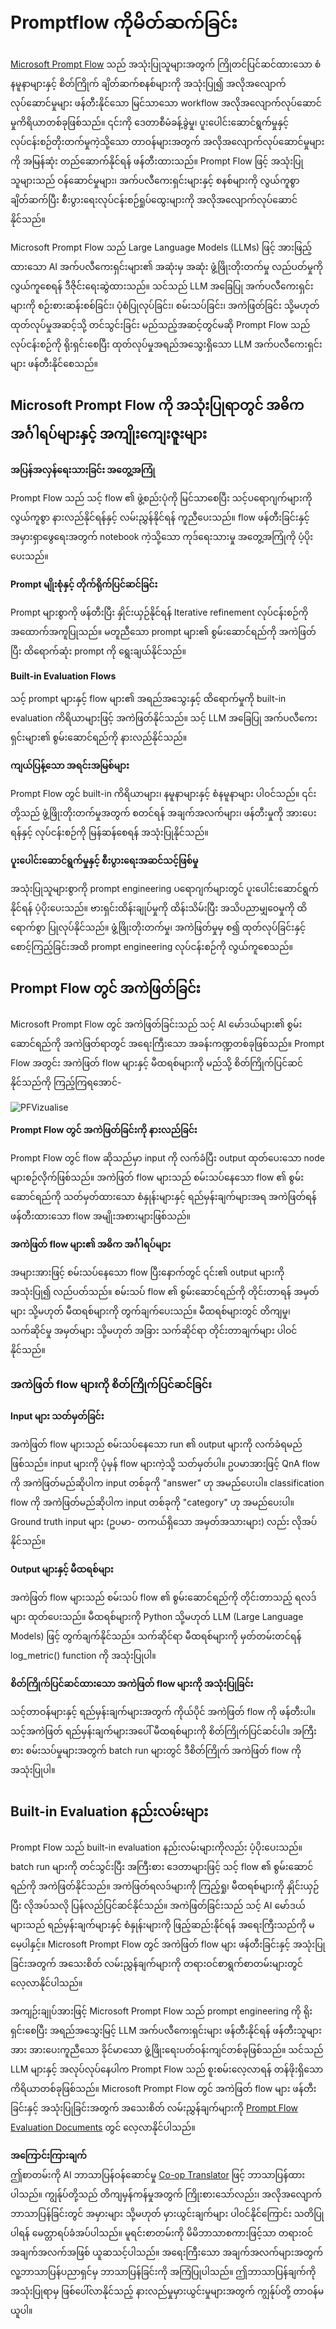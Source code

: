 <!--
CO_OP_TRANSLATOR_METADATA:
{
  "original_hash": "3cbe7629d254f1043193b7fe22524d55",
  "translation_date": "2025-07-09T19:37:14+00:00",
  "source_file": "md/01.Introduction/05/Promptflow.md",
  "language_code": "my"
}
-->
# **Promptflow ကိုမိတ်ဆက်ခြင်း**

[Microsoft Prompt Flow](https://microsoft.github.io/promptflow/index.html?WT.mc_id=aiml-138114-kinfeylo) သည် အသုံးပြုသူများအတွက် ကြိုတင်ပြင်ဆင်ထားသော စံနမူနာများနှင့် စိတ်ကြိုက် ချိတ်ဆက်စနစ်များကို အသုံးပြု၍ အလိုအလျောက်လုပ်ဆောင်မှုများ ဖန်တီးနိုင်သော မြင်သာသော workflow အလိုအလျောက်လုပ်ဆောင်မှုကိရိယာတစ်ခုဖြစ်သည်။ ၎င်းကို ဒေတာစီမံခန့်ခွဲမှု၊ ပူးပေါင်းဆောင်ရွက်မှုနှင့် လုပ်ငန်းစဉ်တိုးတက်မှုကဲ့သို့သော တာဝန်များအတွက် အလိုအလျောက်လုပ်ဆောင်မှုများကို အမြန်ဆုံး တည်ဆောက်နိုင်ရန် ဖန်တီးထားသည်။ Prompt Flow ဖြင့် အသုံးပြုသူများသည် ဝန်ဆောင်မှုများ၊ အက်ပလီကေးရှင်းများနှင့် စနစ်များကို လွယ်ကူစွာ ချိတ်ဆက်ပြီး စီးပွားရေးလုပ်ငန်းစဉ်ရှုပ်ထွေးများကို အလိုအလျောက်လုပ်ဆောင်နိုင်သည်။

Microsoft Prompt Flow သည် Large Language Models (LLMs) ဖြင့် အားဖြည့်ထားသော AI အက်ပလီကေးရှင်းများ၏ အဆုံးမှ အဆုံး ဖွံ့ဖြိုးတိုးတက်မှု လည်ပတ်မှုကို လွယ်ကူစေရန် ဒီဇိုင်းရေးဆွဲထားသည်။ သင်သည် LLM အခြေပြု အက်ပလီကေးရှင်းများကို စဉ်းစားဆန်းစစ်ခြင်း၊ ပုံစံပြုလုပ်ခြင်း၊ စမ်းသပ်ခြင်း၊ အကဲဖြတ်ခြင်း သို့မဟုတ် ထုတ်လုပ်မှုအဆင့်သို့ တင်သွင်းခြင်း မည်သည့်အဆင့်တွင်မဆို Prompt Flow သည် လုပ်ငန်းစဉ်ကို ရိုးရှင်းစေပြီး ထုတ်လုပ်မှုအရည်အသွေးရှိသော LLM အက်ပလီကေးရှင်းများ ဖန်တီးနိုင်စေသည်။

## Microsoft Prompt Flow ကို အသုံးပြုရာတွင် အဓိက အင်္ဂါရပ်များနှင့် အကျိုးကျေးဇူးများ

**အပြန်အလှန်ရေးသားခြင်း အတွေ့အကြုံ**

Prompt Flow သည် သင့် flow ၏ ဖွဲ့စည်းပုံကို မြင်သာစေပြီး သင့်ပရောဂျက်များကို လွယ်ကူစွာ နားလည်နိုင်ရန်နှင့် လမ်းညွှန်နိုင်ရန် ကူညီပေးသည်။
flow ဖန်တီးခြင်းနှင့် အမှားရှာဖွေရေးအတွက် notebook ကဲ့သို့သော ကုဒ်ရေးသားမှု အတွေ့အကြုံကို ပံ့ပိုးပေးသည်။

**Prompt မျိုးစုံနှင့် တိုက်ရိုက်ပြင်ဆင်ခြင်း**

Prompt များစွာကို ဖန်တီးပြီး နှိုင်းယှဉ်နိုင်ရန် Iterative refinement လုပ်ငန်းစဉ်ကို အထောက်အကူပြုသည်။ မတူညီသော prompt များ၏ စွမ်းဆောင်ရည်ကို အကဲဖြတ်ပြီး ထိရောက်ဆုံး prompt ကို ရွေးချယ်နိုင်သည်။

**Built-in Evaluation Flows**

သင့် prompt များနှင့် flow များ၏ အရည်အသွေးနှင့် ထိရောက်မှုကို built-in evaluation ကိရိယာများဖြင့် အကဲဖြတ်နိုင်သည်။
သင့် LLM အခြေပြု အက်ပလီကေးရှင်းများ၏ စွမ်းဆောင်ရည်ကို နားလည်နိုင်သည်။

**ကျယ်ပြန့်သော အရင်းအမြစ်များ**

Prompt Flow တွင် built-in ကိရိယာများ၊ နမူနာများနှင့် စံနမူနာများ ပါဝင်သည်။ ၎င်းတို့သည် ဖွံ့ဖြိုးတိုးတက်မှုအတွက် စတင်ရန် အချက်အလက်များ၊ ဖန်တီးမှုကို အားပေးရန်နှင့် လုပ်ငန်းစဉ်ကို မြန်ဆန်စေရန် အသုံးပြုနိုင်သည်။

**ပူးပေါင်းဆောင်ရွက်မှုနှင့် စီးပွားရေးအဆင်သင့်ဖြစ်မှု**

အသုံးပြုသူများစွာကို prompt engineering ပရောဂျက်များတွင် ပူးပေါင်းဆောင်ရွက်နိုင်ရန် ပံ့ပိုးပေးသည်။
ဗားရှင်းထိန်းချုပ်မှုကို ထိန်းသိမ်းပြီး အသိပညာမျှဝေမှုကို ထိရောက်စွာ ပြုလုပ်နိုင်သည်။ ဖွံ့ဖြိုးတိုးတက်မှု၊ အကဲဖြတ်မှုမှ စ၍ ထုတ်လုပ်ခြင်းနှင့် စောင့်ကြည့်ခြင်းအထိ prompt engineering လုပ်ငန်းစဉ်ကို လွယ်ကူစေသည်။

## Prompt Flow တွင် အကဲဖြတ်ခြင်း

Microsoft Prompt Flow တွင် အကဲဖြတ်ခြင်းသည် သင့် AI မော်ဒယ်များ၏ စွမ်းဆောင်ရည်ကို အကဲဖြတ်ရာတွင် အရေးကြီးသော အခန်းကဏ္ဍတစ်ခုဖြစ်သည်။ Prompt Flow အတွင်း အကဲဖြတ် flow များနှင့် မီထရစ်များကို မည်သို့ စိတ်ကြိုက်ပြင်ဆင်နိုင်သည်ကို ကြည့်ကြရအောင်-

![PFVizualise](../../../../../imgs/01/05/PromptFlow/pfvisualize.png)

**Prompt Flow တွင် အကဲဖြတ်ခြင်းကို နားလည်ခြင်း**

Prompt Flow တွင် flow ဆိုသည်မှာ input ကို လက်ခံပြီး output ထုတ်ပေးသော node များစဉ်လိုက်ဖြစ်သည်။ အကဲဖြတ် flow များသည် စမ်းသပ်နေသော flow ၏ စွမ်းဆောင်ရည်ကို သတ်မှတ်ထားသော စံနှုန်းများနှင့် ရည်မှန်းချက်များအရ အကဲဖြတ်ရန် ဖန်တီးထားသော flow အမျိုးအစားများဖြစ်သည်။

**အကဲဖြတ် flow များ၏ အဓိက အင်္ဂါရပ်များ**

အများအားဖြင့် စမ်းသပ်နေသော flow ပြီးနောက်တွင် ၎င်း၏ output များကို အသုံးပြု၍ လည်ပတ်သည်။ စမ်းသပ် flow ၏ စွမ်းဆောင်ရည်ကို တိုင်းတာရန် အမှတ်များ သို့မဟုတ် မီထရစ်များကို တွက်ချက်ပေးသည်။ မီထရစ်များတွင် တိကျမှု၊ သက်ဆိုင်မှု အမှတ်များ သို့မဟုတ် အခြား သက်ဆိုင်ရာ တိုင်းတာချက်များ ပါဝင်နိုင်သည်။

### အကဲဖြတ် flow များကို စိတ်ကြိုက်ပြင်ဆင်ခြင်း

**Input များ သတ်မှတ်ခြင်း**

အကဲဖြတ် flow များသည် စမ်းသပ်နေသော run ၏ output များကို လက်ခံရမည်ဖြစ်သည်။ input များကို ပုံမှန် flow များကဲ့သို့ သတ်မှတ်ပါ။
ဥပမာအားဖြင့် QnA flow ကို အကဲဖြတ်မည်ဆိုပါက input တစ်ခုကို "answer" ဟု အမည်ပေးပါ။ classification flow ကို အကဲဖြတ်မည်ဆိုပါက input တစ်ခုကို "category" ဟု အမည်ပေးပါ။ Ground truth input များ (ဥပမာ- တကယ်ရှိသော အမှတ်အသားများ) လည်း လိုအပ်နိုင်သည်။

**Output များနှင့် မီထရစ်များ**

အကဲဖြတ် flow များသည် စမ်းသပ် flow ၏ စွမ်းဆောင်ရည်ကို တိုင်းတာသည့် ရလဒ်များ ထုတ်ပေးသည်။ မီထရစ်များကို Python သို့မဟုတ် LLM (Large Language Models) ဖြင့် တွက်ချက်နိုင်သည်။ သက်ဆိုင်ရာ မီထရစ်များကို မှတ်တမ်းတင်ရန် log_metric() function ကို အသုံးပြုပါ။

**စိတ်ကြိုက်ပြင်ဆင်ထားသော အကဲဖြတ် flow များကို အသုံးပြုခြင်း**

သင့်တာဝန်များနှင့် ရည်မှန်းချက်များအတွက် ကိုယ်ပိုင် အကဲဖြတ် flow ကို ဖန်တီးပါ။ သင့်အကဲဖြတ် ရည်မှန်းချက်များအပေါ် မီထရစ်များကို စိတ်ကြိုက်ပြင်ဆင်ပါ။
အကြီးစား စမ်းသပ်မှုများအတွက် batch run များတွင် ဒီစိတ်ကြိုက် အကဲဖြတ် flow ကို အသုံးပြုပါ။

## Built-in Evaluation နည်းလမ်းများ

Prompt Flow သည် built-in evaluation နည်းလမ်းများကိုလည်း ပံ့ပိုးပေးသည်။
batch run များကို တင်သွင်းပြီး အကြီးစား ဒေတာများဖြင့် သင့် flow ၏ စွမ်းဆောင်ရည်ကို အကဲဖြတ်နိုင်သည်။
အကဲဖြတ်ရလဒ်များကို ကြည့်ရှု၊ မီထရစ်များကို နှိုင်းယှဉ်ပြီး လိုအပ်သလို ပြန်လည်ပြင်ဆင်နိုင်သည်။
အကဲဖြတ်ခြင်းသည် သင့် AI မော်ဒယ်များသည် ရည်မှန်းချက်များနှင့် စံနှုန်းများကို ဖြည့်ဆည်းနိုင်ရန် အရေးကြီးသည်ကို မမေ့ပါနှင့်။ Microsoft Prompt Flow တွင် အကဲဖြတ် flow များ ဖန်တီးခြင်းနှင့် အသုံးပြုခြင်းအတွက် အသေးစိတ် လမ်းညွှန်ချက်များကို တရားဝင်စာရွက်စာတမ်းများတွင် လေ့လာနိုင်ပါသည်။

အကျဉ်းချုပ်အားဖြင့် Microsoft Prompt Flow သည် prompt engineering ကို ရိုးရှင်းစေပြီး အရည်အသွေးမြင့် LLM အက်ပလီကေးရှင်းများ ဖန်တီးနိုင်ရန် ဖန်တီးသူများအား အားပေးကူညီသော ခိုင်မာသော ဖွံ့ဖြိုးရေးပတ်ဝန်းကျင်တစ်ခုဖြစ်သည်။ သင်သည် LLM များနှင့် အလုပ်လုပ်နေပါက Prompt Flow သည် စူးစမ်းလေ့လာရန် တန်ဖိုးရှိသော ကိရိယာတစ်ခုဖြစ်သည်။ Microsoft Prompt Flow တွင် အကဲဖြတ် flow များ ဖန်တီးခြင်းနှင့် အသုံးပြုခြင်းအတွက် အသေးစိတ် လမ်းညွှန်ချက်များကို [Prompt Flow Evaluation Documents](https://learn.microsoft.com/azure/machine-learning/prompt-flow/how-to-develop-an-evaluation-flow?view=azureml-api-2?WT.mc_id=aiml-138114-kinfeylo) တွင် လေ့လာနိုင်ပါသည်။

**အကြောင်းကြားချက်**  
ဤစာတမ်းကို AI ဘာသာပြန်ဝန်ဆောင်မှု [Co-op Translator](https://github.com/Azure/co-op-translator) ဖြင့် ဘာသာပြန်ထားပါသည်။ ကျွန်ုပ်တို့သည် တိကျမှန်ကန်မှုအတွက် ကြိုးစားသော်လည်း၊ အလိုအလျောက် ဘာသာပြန်ခြင်းတွင် အမှားများ သို့မဟုတ် မှားယွင်းချက်များ ပါဝင်နိုင်ကြောင်း သတိပြုပါရန် မေတ္တာရပ်ခံအပ်ပါသည်။ မူရင်းစာတမ်းကို မိမိဘာသာစကားဖြင့်သာ တရားဝင်အချက်အလက်အဖြစ် ယူဆသင့်ပါသည်။ အရေးကြီးသော အချက်အလက်များအတွက် လူ့ဘာသာပြန်ပညာရှင်မှ ဘာသာပြန်ခြင်းကို အကြံပြုပါသည်။ ဤဘာသာပြန်ချက်ကို အသုံးပြုရာမှ ဖြစ်ပေါ်လာနိုင်သည့် နားလည်မှုမှားယွင်းမှုများအတွက် ကျွန်ုပ်တို့ တာဝန်မယူပါ။